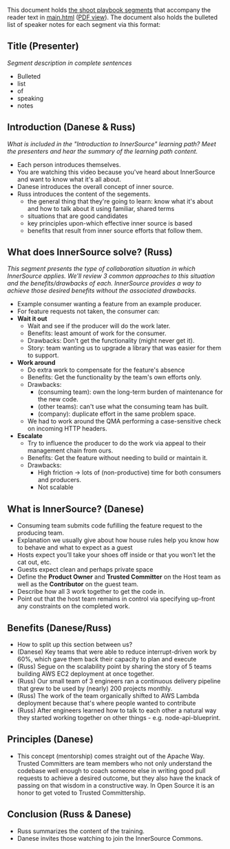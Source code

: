 This document holds [the shoot playbook segments](https://app.oreilly.com/authors/welcomekit/video.csp) that accompany the reader text in [main.html](https://github.com/rrrutledge/innersource-intro/blob/master/main.html) ([PDF view](https://github.com/rrrutledge/innersource-intro/files/1924845/InnerSource-Intro.pdf)).
The document also holds the bulleted list of speaker notes for each segment via this format:

## Title (Presenter)
_Segment description in complete sentences_

* Bulleted
* list
* of
* speaking
* notes

## Introduction (Danese & Russ)
_What is included in the "Introduction to InnerSource" learning path?  Meet the presenters and hear the summary of the learning path content._

* Each person introduces themselves.
* You are watching this video because you've heard about InnerSource and want to know what it's all about.
* Danese introduces the overall concept of inner source.
* Russ introduces the content of the segements.
  * the general thing that they're going to learn: know what it's about and how to talk about it using familiar, shared terms 
  * situations that are good candidates
  * key principles upon-which effective inner source is based
  * benefits that result from inner source efforts that follow them.

## What does InnerSource solve? (Russ)
_This segment presents the type of collaboration situation in which InnerSource applies.
We'll review 3 common approaches to this situation and the benefits/drawbacks of each.
InnerSource provides a way to achieve those desired benefits without the associated drawbacks._

* Example consumer wanting a feature from an example producer.
* For feature requests not taken, the consumer can:
* **Wait it out**
  * Wait and see if the producer will do the work later.
  * Benefits: least amount of work for the consumer.
  * Drawbacks: Don't get the functionality (might never get it).
  * Story: team wanting us to upgrade a library that was easier for them to support.
* **Work around**
  * Do extra work to compensate for the feature's absence
  * Benefits: Get the functionality by the team's own efforts only.
  * Drawbacks:
    * (consuming team): own the long-term burden of maintenance for the new code.
    * (other teams): can't use what the consuming team has built.
    * (company): duplicate effort in the same problem space.
  * We had to work around the QMA performing a case-sensitive check on incoming HTTP headers.
* **Escalate**
  * Try to influence the producer to do the work via appeal to their management chain from ours.
  * Benefits: Get the feature without needing to build or maintain it.
  * Drawbacks:
    * High friction -> lots of (non-productive) time for both consumers and producers.
    * Not scalable

## What is InnerSource? (Danese)

* Consuming team submits code fufilling the feature request to the producing team.
* Explanation we usually give about how house rules help you know how to behave and what to expect as a guest
* Hosts expect you’ll take your shoes off inside or that you won’t let the cat out, etc.
* Guests expect clean and perhaps private space
* Define the **Product Owner** and **Trusted Committer** on the Host team as well as the **Contributor** on the guest team.
* Describe how all 3 work together to get the code in.
* Point out that the host team remains in control via specifying up-front any constraints on the completed work.

## Benefits (Danese/Russ)
* How to split up this section between us?
* (Danese) Key teams that were able to reduce interrupt-driven work by 60%, which gave them back their capacity to plan and execute
* (Russ) Segue on the scalability point by sharing the story of 5 teams building AWS EC2 deployment at once together.
* (Russ) Our small team of 3 engineers ran a continuous delivery pipeline that grew to be used by (nearly) 200 projects monthly.
* (Russ) The work of the team organically shifted to AWS Lambda deployment because that's where people wanted to contribute
* (Russ) After engineers learned how to talk to each other a natural way they started working together on other things - e.g. node-api-blueprint.

## Principles (Danese)

* This concept (mentorship) comes straight out of the Apache Way.
Trusted Committers are team members who not only understand the codebase well enough to coach someone else in writing good pull requests to achieve a desired outcome, but they also have the knack of passing on that wisdom in a constructive way.
In Open Source it is an honor to get voted to Trusted Committership.

## Conclusion (Russ & Danese)
* Russ summarizes the content of the training.
* Danese invites those watching to join the InnerSource Commons.
